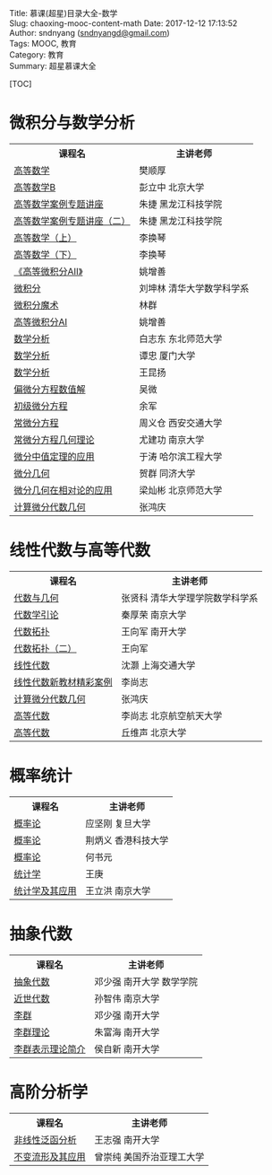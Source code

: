 Title: 慕课(超星)目录大全-数学  
Slug: chaoxing-mooc-content-math
Date: 2017-12-12 17:13:52  
Author: sndnyang (sndnyangd@gmail.com)  
Tags: MOOC, 教育   
Category: 教育    
Summary: 超星慕课大全 

[TOC]

# 微积分与数学分析
<table>
<tr>
<th>
课程名
</th>
<th>
主讲老师
</th>
</tr>
<tr><td><a href="http://mooc.chaoxing.com/course/82108.html">高等数学</a></td><td>樊顺厚  </td></tr>
<tr><td><a href="http://mooc.chaoxing.com/course/127754.html">高等数学B</a></td><td>彭立中  北京大学</td></tr>
<tr><td><a href="http://mooc.chaoxing.com/course/154438.html">高等数学案例专题讲座</a></td><td>朱捷  黑龙江科技学院</td></tr>
<tr><td><a href="http://mooc.chaoxing.com/course/157033.html">高等数学案例专题讲座（二）</a></td><td>朱捷  黑龙江科技学院</td></tr>
<tr><td><a href="http://mooc.chaoxing.com/course/81449.html">高等数学（上）</a></td><td>李换琴  </td></tr>
<tr><td><a href="http://mooc.chaoxing.com/course/167989.html">高等数学（下）</a></td><td>李换琴  </td></tr>
<tr><td><a href="http://mooc.chaoxing.com/course/115261.html">《高等微积分AII》</a></td><td>姚增善  </td></tr>
<tr><td><a href="http://mooc.chaoxing.com/course/80562.html">微积分</a></td><td>刘坤林  清华大学数学科学系</td></tr>
<tr><td><a href="http://mooc.chaoxing.com/course/99448.html">微积分魔术</a></td><td>林群  </td></tr>
<tr><td><a href="http://mooc.chaoxing.com/course/129349.html">高等微积分AI</a></td><td>姚增善  </td></tr>
<tr><td><a href="http://mooc.chaoxing.com/course/166352.html">数学分析</a></td><td>白志东   东北师范大学</td></tr>
<tr><td><a href="http://mooc.chaoxing.com/course/140347.html">数学分析</a></td><td>谭忠  厦门大学</td></tr>
<tr><td><a href="http://mooc.chaoxing.com/course/30304.html">数学分析</a></td><td>王昆扬  </td></tr>
<tr><td><a href="http://mooc.chaoxing.com/course/74426.html">偏微分方程数值解</a></td><td>吴微  </td></tr>
<tr><td><a href="http://mooc.chaoxing.com/course/97064.html">初级微分方程</a></td><td>余军  </td></tr>
<tr><td><a href="http://mooc.chaoxing.com/course/129786.html">常微分方程</a></td><td>周义仓  西安交通大学</td></tr>
<tr><td><a href="http://mooc.chaoxing.com/course/43836.html">常微分方程几何理论</a></td><td>尤建功  南京大学</td></tr>
<tr><td><a href="http://mooc.chaoxing.com/course/105974.html">微分中值定理的应用</a></td><td>于涛  哈尔滨工程大学</td></tr>
<tr><td><a href="http://mooc.chaoxing.com/course/37127.html">微分几何</a></td><td>贺群  同济大学</td></tr>
<tr><td><a href="http://mooc.chaoxing.com/course/78611.html">微分几何在相对论的应用</a></td><td>梁灿彬  北京师范大学</td></tr>
<tr><td><a href="http://mooc.chaoxing.com/course/132373.html">计算微分代数几何</a></td><td>张鸿庆  </td></tr>

</table>

# 线性代数与高等代数
<table>
<tr>
<th>
课程名
</th>
<th>
主讲老师
</th>
</tr>
<tr><td><a href="http://mooc.chaoxing.com/course/32784.html">代数与几何</a></td><td>张贤科  清华大学理学院数学科学系</td></tr>
<tr><td><a href="http://mooc.chaoxing.com/course/79800.html">代数学引论</a></td><td>秦厚荣  南京大学</td></tr>
<tr><td><a href="http://mooc.chaoxing.com/course/52601.html">代数拓扑</a></td><td>王向军   南开大学</td></tr>
<tr><td><a href="http://mooc.chaoxing.com/course/141186.html">代数拓扑（二）</a></td><td>王向军  </td></tr>
<tr><td><a href="http://mooc.chaoxing.com/course/27517.html">线性代数</a></td><td>沈灏  上海交通大学</td></tr>
<tr><td><a href="http://mooc.chaoxing.com/course/95481.html">线性代数新教材精彩案例</a></td><td>李尚志  </td></tr>
<tr><td><a href="http://mooc.chaoxing.com/course/132373.html">计算微分代数几何</a></td><td>张鸿庆  </td></tr>
<tr><td><a href="http://mooc.chaoxing.com/course/25745.html">高等代数</a></td><td>李尚志  北京航空航天大学</td></tr>
<tr><td><a href="http://mooc.chaoxing.com/course/54619.html">高等代数</a></td><td>丘维声  北京大学</td></tr>
</table>

# 概率统计

<table>
<tr>
<th>
课程名
</th>
<th>
主讲老师
</th>
</tr>
<tr><td><a href="http://mooc.chaoxing.com/course/131808.html">概率论</a></td><td>应坚刚  复旦大学</td></tr>
<tr><td><a href="http://mooc.chaoxing.com/course/155477.html">概率论</a></td><td>荆炳义  香港科技大学</td></tr>
<tr><td><a href="http://mooc.chaoxing.com/course/31151.html">概率论</a></td><td>何书元  </td></tr>
<tr><td><a href="http://mooc.chaoxing.com/course/87754.html">统计学</a></td><td>王庚  </td></tr>
<tr><td><a href="http://mooc.chaoxing.com/course/95972.html">统计学及其应用</a></td><td>王立洪  ​南京大学</td></tr>
</table>

# 抽象代数

<table>
<tr>
<th>
课程名
</th>
<th>
主讲老师
</th>
</tr>
<tr><td><a href="http://mooc.chaoxing.com/course/177581.html">抽象代数</a></td><td>邓少强  南开大学 数学学院</td></tr>
<tr><td><a href="http://mooc.chaoxing.com/course/149099.html">近世代数</a></td><td>孙智伟  南京大学</td></tr>
<tr><td><a href="http://mooc.chaoxing.com/course/52816.html">李群</a></td><td>邓少强  南开大学</td></tr>
<tr><td><a href="http://mooc.chaoxing.com/course/175553.html">李群理论</a></td><td>朱富海  南开大学</td></tr>
<tr><td><a href="http://mooc.chaoxing.com/course/52911.html">李群表示理论简介</a></td><td>侯自新  南开大学</td></tr>
</table>

# 高阶分析学
<table>
<tr>
<th>
课程名
</th>
<th>
主讲老师
</th>
</tr>
<tr><td><a href="http://mooc.chaoxing.com/course/149854.html">非线性泛函分析</a></td><td>王志强  南开大学</td></tr>
<tr><td><a href="http://mooc.chaoxing.com/course/52487.html">不变流形及其应用</a></td><td>曾崇纯  美国乔治亚理工大学</td></tr>
</table>